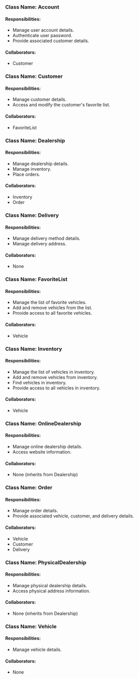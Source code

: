 ### Class Name: Account
#### Responsibilities:
- Manage user account details.
- Authenticate user password.
- Provide associated customer details.

#### Collaborators:
- Customer


### Class Name: Customer
#### Responsibilities:
- Manage customer details.
- Access and modify the customer's favorite list.

#### Collaborators:
- FavoriteList


### Class Name: Dealership
#### Responsibilities:
- Manage dealership details.
- Manage inventory.
- Place orders.

#### Collaborators:
- Inventory
- Order


### Class Name: Delivery
#### Responsibilities:
- Manage delivery method details.
- Manage delivery address.

#### Collaborators:
- None


### Class Name: FavoriteList
#### Responsibilities:
- Manage the list of favorite vehicles.
- Add and remove vehicles from the list.
- Provide access to all favorite vehicles.

#### Collaborators:
- Vehicle


### Class Name: Inventory
#### Responsibilities:
- Manage the list of vehicles in inventory.
- Add and remove vehicles from inventory.
- Find vehicles in inventory.
- Provide access to all vehicles in inventory.

#### Collaborators:
- Vehicle


### Class Name: OnlineDealership
#### Responsibilities:
- Manage online dealership details.
- Access website information.

#### Collaborators:
- None (inherits from Dealership)


### Class Name: Order
#### Responsibilities:
- Manage order details.
- Provide associated vehicle, customer, and delivery details.

#### Collaborators:
- Vehicle
- Customer
- Delivery


### Class Name: PhysicalDealership
#### Responsibilities:
- Manage physical dealership details.
- Access physical address information.

#### Collaborators:
- None (inherits from Dealership)


### Class Name: Vehicle
#### Responsibilities:
- Manage vehicle details.

#### Collaborators:
- None





